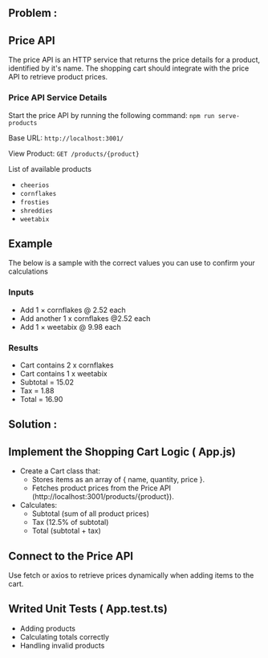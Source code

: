 
## Problem :
## Price API

The price API is an HTTP service that returns the price details for a product, identified by it's name. The shopping cart should integrate with the price API to retrieve product prices. 

### Price API Service Details

Start the price API by running the following command: `npm run serve-products`

Base URL: `http://localhost:3001/`

View Product: `GET /products/{product}`

List of available products
* `cheerios`
* `cornflakes`
* `frosties`
* `shreddies`
* `weetabix`

## Example
The below is a sample with the correct values you can use to confirm your calculations

### Inputs
* Add 1 × cornflakes @ 2.52 each
* Add another 1 x cornflakes @2.52 each
* Add 1 × weetabix @ 9.98 each
  
### Results  
* Cart contains 2 x cornflakes
* Cart contains 1 x weetabix
* Subtotal = 15.02
* Tax = 1.88
* Total = 16.90
## Solution :
## Implement the Shopping Cart Logic ( App.js)
* Create a Cart class that:
     * Stores items as an array of { name, quantity, price }.
     * Fetches product prices from the Price API (http://localhost:3001/products/{product}).
* Calculates:
     * Subtotal (sum of all product prices)
     * Tax (12.5% of subtotal)
     * Total (subtotal + tax)
## Connect to the Price API
Use fetch or axios to retrieve prices dynamically when adding items to the cart.
## Writed Unit Tests ( App.test.ts)
* Adding products
* Calculating totals correctly
* Handling invalid products
